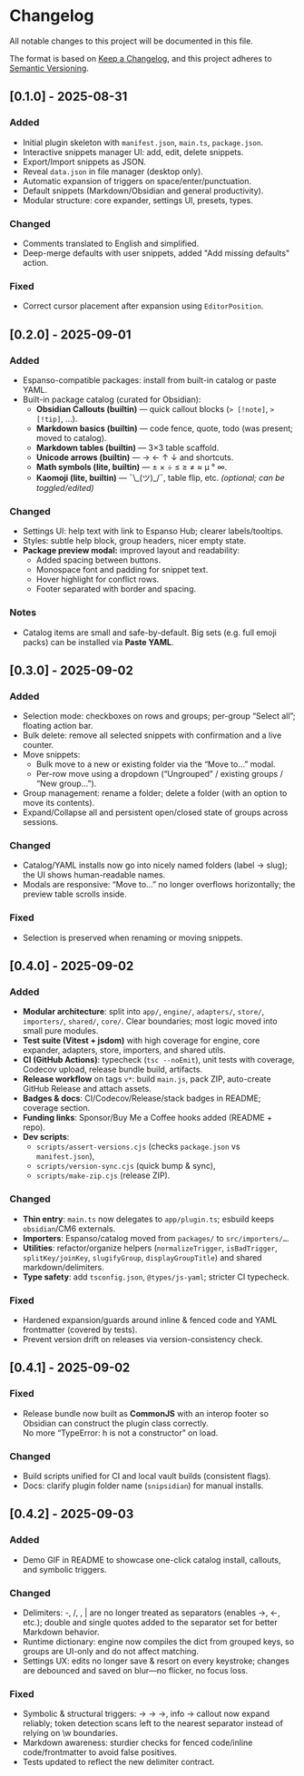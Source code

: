 # Changelog

All notable changes to this project will be documented in this file.

The format is based on [Keep a Changelog](https://keepachangelog.com/en/1.1.0/),
and this project adheres to [Semantic Versioning](https://semver.org/spec/v2.0.0.html).

## [0.1.0] - 2025-08-31

### Added

- Initial plugin skeleton with `manifest.json`, `main.ts`, `package.json`.
- Interactive snippets manager UI: add, edit, delete snippets.
- Export/Import snippets as JSON.
- Reveal `data.json` in file manager (desktop only).
- Automatic expansion of triggers on space/enter/punctuation.
- Default snippets (Markdown/Obsidian and general productivity).
- Modular structure: core expander, settings UI, presets, types.

### Changed

- Comments translated to English and simplified.
- Deep-merge defaults with user snippets, added "Add missing defaults" action.

### Fixed

- Correct cursor placement after expansion using `EditorPosition`.

## [0.2.0] - 2025-09-01

### Added

- Espanso-compatible packages: install from built-in catalog or paste YAML.
- Built-in package catalog (curated for Obsidian):
  - **Obsidian Callouts (builtin)** — quick callout blocks (`> [!note]`, `> [!tip]`, …).
  - **Markdown basics (builtin)** — code fence, quote, todo (was present; moved to catalog).
  - **Markdown tables (builtin)** — 3×3 table scaffold.
  - **Unicode arrows (builtin)** — → ← ↑ ↓ and shortcuts.
  - **Math symbols (lite, builtin)** — ± × ÷ ≤ ≥ ≠ ≈ µ ° ∞.
  - **Kaomoji (lite, builtin)** — ¯\\\_(ツ)\_/¯, table flip, etc. _(optional; can be toggled/edited)_

### Changed

- Settings UI: help text with link to Espanso Hub; clearer labels/tooltips.
- Styles: subtle help block, group headers, nicer empty state.
- **Package preview modal:** improved layout and readability:
  - Added spacing between buttons.
  - Monospace font and padding for snippet text.
  - Hover highlight for conflict rows.
  - Footer separated with border and spacing.

### Notes

- Catalog items are small and safe-by-default. Big sets (e.g. full emoji packs) can be installed via **Paste YAML**.

## [0.3.0] - 2025-09-02

### Added
- Selection mode: checkboxes on rows and groups; per-group “Select all”; floating action bar.
- Bulk delete: remove all selected snippets with confirmation and a live counter.
- Move snippets:
  - Bulk move to a new or existing folder via the “Move to…” modal.
  - Per-row move using a dropdown (“Ungrouped” / existing groups / “New group…”).
- Group management: rename a folder; delete a folder (with an option to move its contents).
- Expand/Collapse all and persistent open/closed state of groups across sessions.

### Changed
- Catalog/YAML installs now go into nicely named folders (label → slug); the UI shows human-readable names.
- Modals are responsive: “Move to…” no longer overflows horizontally; the preview table scrolls inside.

### Fixed
- Selection is preserved when renaming or moving snippets.

## [0.4.0] - 2025-09-02

### Added
- **Modular architecture**: split into `app/`, `engine/`, `adapters/`, `store/`, `importers/`, `shared/`, `core/`. Clear boundaries; most logic moved into small pure modules.
- **Test suite (Vitest + jsdom)** with high coverage for engine, core expander, adapters, store, importers, and shared utils.
- **CI (GitHub Actions)**: typecheck (`tsc --noEmit`), unit tests with coverage, Codecov upload, release bundle build, artifacts.
- **Release workflow** on tags `v*`: build `main.js`, pack ZIP, auto-create GitHub Release and attach assets.
- **Badges & docs**: CI/Codecov/Release/stack badges in README; coverage section.
- **Funding links**: Sponsor/Buy Me a Coffee hooks added (README + repo).
- **Dev scripts**: 
  - `scripts/assert-versions.cjs` (checks `package.json` vs `manifest.json`),
  - `scripts/version-sync.cjs` (quick bump & sync),
  - `scripts/make-zip.cjs` (release ZIP).

### Changed
- **Thin entry**: `main.ts` now delegates to `app/plugin.ts`; esbuild keeps `obsidian`/CM6 externals.
- **Importers**: Espanso/catalog moved from `packages/` to `src/importers/…`.
- **Utilities**: refactor/organize helpers (`normalizeTrigger`, `isBadTrigger`, `splitKey/joinKey`, `slugifyGroup`, `displayGroupTitle`) and shared markdown/delimiters.
- **Type safety**: add `tsconfig.json`, `@types/js-yaml`; stricter CI typecheck.

### Fixed
- Hardened expansion/guards around inline & fenced code and YAML frontmatter (covered by tests).
- Prevent version drift on releases via version-consistency check.

## [0.4.1] - 2025-09-02

### Fixed
- Release bundle now built as **CommonJS** with an interop footer so Obsidian can construct the plugin class correctly.  
  No more “TypeError: h is not a constructor” on load.

### Changed
- Build scripts unified for CI and local vault builds (consistent flags).
- Docs: clarify plugin folder name (`snipsidian`) for manual installs.

## [0.4.2] - 2025-09-03

### Added
- Demo GIF in README to showcase one-click catalog install, callouts, and symbolic triggers.

### Changed
- Delimiters: -, /, \, | are no longer treated as separators (enables ->, <-, etc.); double and single quotes added to the separator set for better Markdown behavior.
- Runtime dictionary: engine now compiles the dict from grouped keys, so groups are UI-only and do not affect matching.
- Settings UX: edits no longer save & resort on every keystroke; changes are debounced and saved on blur—no flicker, no focus loss.

### Fixed
- Symbolic & structural triggers: -> → →, info → callout now expand reliably; token detection scans left to the nearest separator instead of relying on \w boundaries.
- Markdown awareness: sturdier checks for fenced code/inline code/frontmatter to avoid false positives.
- Tests updated to reflect the new delimiter contract.
